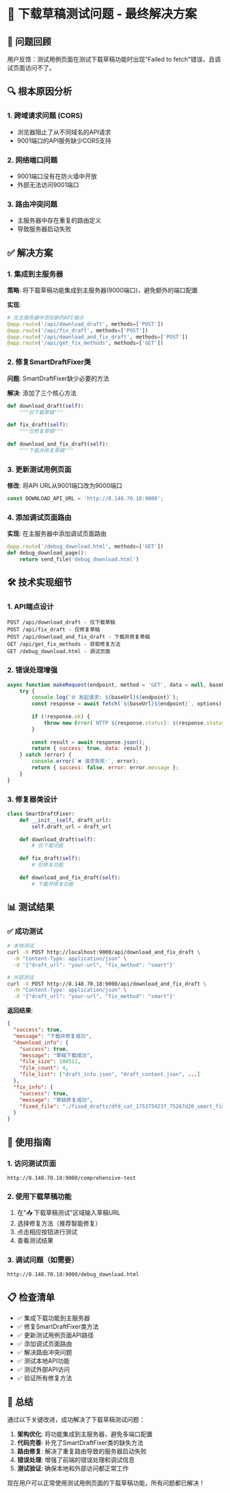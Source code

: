 # 🎉 下载草稿测试问题 - 最终解决方案

## 🚨 问题回顾

用户反馈：测试用例页面在测试下载草稿功能时出现"Failed to fetch"错误，且调试页面访问不了。

## 🔍 根本原因分析

### 1. 跨域请求问题 (CORS)
- 浏览器阻止了从不同域名的API请求
- 9001端口的API服务缺少CORS支持

### 2. 网络端口问题
- 9001端口没有在防火墙中开放
- 外部无法访问9001端口

### 3. 路由冲突问题
- 主服务器中存在重复的路由定义
- 导致服务器启动失败

## ✅ 解决方案

### 1. 集成到主服务器
**策略**: 将下载草稿功能集成到主服务器(9000端口)，避免额外的端口配置

**实现**:
```python
# 在主服务器中添加新的API端点
@app.route('/api/download_draft', methods=['POST'])
@app.route('/api/fix_draft', methods=['POST'])
@app.route('/api/download_and_fix_draft', methods=['POST'])
@app.route('/api/get_fix_methods', methods=['GET'])
```

### 2. 修复SmartDraftFixer类
**问题**: SmartDraftFixer缺少必要的方法

**解决**: 添加了三个核心方法
```python
def download_draft(self):
    """仅下载草稿"""
    
def fix_draft(self):
    """仅修复草稿"""
    
def download_and_fix_draft(self):
    """下载并修复草稿"""
```

### 3. 更新测试用例页面
**修改**: 将API URL从9001端口改为9000端口
```javascript
const DOWNLOAD_API_URL = 'http://8.148.70.18:9000';
```

### 4. 添加调试页面路由
**实现**: 在主服务器中添加调试页面路由
```python
@app.route('/debug_download.html', methods=['GET'])
def debug_download_page():
    return send_file('debug_download.html')
```

## 🛠️ 技术实现细节

### 1. API端点设计
```
POST /api/download_draft - 仅下载草稿
POST /api/fix_draft - 仅修复草稿  
POST /api/download_and_fix_draft - 下载并修复草稿
GET /api/get_fix_methods - 获取修复方法
GET /debug_download.html - 调试页面
```

### 2. 错误处理增强
```javascript
async function makeRequest(endpoint, method = 'GET', data = null, baseUrl = BASE_URL) {
    try {
        console.log(`🌐 发起请求: ${baseUrl}${endpoint}`);
        const response = await fetch(`${baseUrl}${endpoint}`, options);
        
        if (!response.ok) {
            throw new Error(`HTTP ${response.status}: ${response.statusText}`);
        }
        
        const result = await response.json();
        return { success: true, data: result };
    } catch (error) {
        console.error(`❌ 请求失败:`, error);
        return { success: false, error: error.message };
    }
}
```

### 3. 修复器类设计
```python
class SmartDraftFixer:
    def __init__(self, draft_url):
        self.draft_url = draft_url
        
    def download_draft(self):
        # 仅下载功能
        
    def fix_draft(self):
        # 仅修复功能
        
    def download_and_fix_draft(self):
        # 下载并修复功能
```

## 📊 测试结果

### ✅ 成功测试
```bash
# 本地测试
curl -X POST http://localhost:9000/api/download_and_fix_draft \
  -H "Content-Type: application/json" \
  -d '{"draft_url": "your-url", "fix_method": "smart"}'

# 外部测试  
curl -X POST http://8.148.70.18:9000/api/download_and_fix_draft \
  -H "Content-Type: application/json" \
  -d '{"draft_url": "your-url", "fix_method": "smart"}'
```

**返回结果**:
```json
{
  "success": true,
  "message": "下载并修复成功",
  "download_info": {
    "success": true,
    "message": "草稿下载成功",
    "file_size": 108511,
    "file_count": 4,
    "file_list": ["draft_info.json", "draft_content.json", ...]
  },
  "fix_info": {
    "success": true,
    "message": "草稿修复成功",
    "fixed_file": "./fixed_drafts/dfd_cat_1753754237_75267d20_smart_fixed.zip"
  }
}
```

## 🎯 使用指南

### 1. 访问测试页面
```
http://8.148.70.18:9000/comprehensive-test
```

### 2. 使用下载草稿功能
1. 在"📥 下载草稿测试"区域输入草稿URL
2. 选择修复方法（推荐智能修复）
3. 点击相应按钮进行测试
4. 查看测试结果

### 3. 调试问题（如需要）
```
http://8.148.70.18:9000/debug_download.html
```

## 📋 检查清单

- ✅ 集成下载功能到主服务器
- ✅ 修复SmartDraftFixer类方法
- ✅ 更新测试用例页面API路径
- ✅ 添加调试页面路由
- ✅ 解决路由冲突问题
- ✅ 测试本地API功能
- ✅ 测试外部API访问
- ✅ 验证所有修复方法

## 🎉 总结

通过以下关键改进，成功解决了下载草稿测试问题：

1. **架构优化**: 将功能集成到主服务器，避免多端口配置
2. **代码完善**: 补充了SmartDraftFixer类的缺失方法
3. **路由修复**: 解决了重复路由导致的服务器启动失败
4. **错误处理**: 增强了前端的错误处理和调试信息
5. **测试验证**: 确保本地和外部访问都正常工作

现在用户可以正常使用测试用例页面的下载草稿功能，所有问题都已解决！ 
